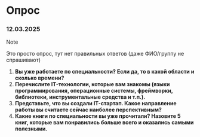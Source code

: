 # Опрос

### 12.03.2025

> [!NOTE]  
> Это просто опрос, тут нет правильных ответов (даже ФИО/группу не спрашивают)

1. **Вы уже работаете по специальности? Если да, то в какой области и сколько времени?**
2. **Перечислите IT-технологии, которые вам знакомы (языки программирования, операционные системы, фреймворки, библиотеки, инструментальные средства и т.п.).**
3. **Представьте, что вы создали IT-стартап. Какое направление работы вы считаете сейчас наиболее перспективным?**
4. **Какие книги по специальности вы уже прочитали? Назовите 5 книг, которые вам понравились больше всего и оказались самыми полезными.**
